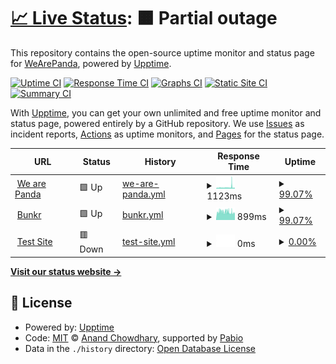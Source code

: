 # [📈 Live Status](https://WeArePanda.github.io/Uptime): <!--live status--> **🟧 Partial outage**

This repository contains the open-source uptime monitor and status page for [WeArePanda](https://wearepanda.co.uk/), powered by [Upptime](https://github.com/upptime/upptime).

[![Uptime CI](https://github.com/WeArePanda/Uptime/workflows/Uptime%20CI/badge.svg)](https://github.com/WeArePanda/Uptime/actions?query=workflow%3A%22Uptime+CI%22)
[![Response Time CI](https://github.com/WeArePanda/Uptime/workflows/Response%20Time%20CI/badge.svg)](https://github.com/WeArePanda/Uptime/actions?query=workflow%3A%22Response+Time+CI%22)
[![Graphs CI](https://github.com/WeArePanda/Uptime/workflows/Graphs%20CI/badge.svg)](https://github.com/WeArePanda/Uptime/actions?query=workflow%3A%22Graphs+CI%22)
[![Static Site CI](https://github.com/WeArePanda/Uptime/workflows/Static%20Site%20CI/badge.svg)](https://github.com/WeArePanda/Uptime/actions?query=workflow%3A%22Static+Site+CI%22)
[![Summary CI](https://github.com/WeArePanda/Uptime/workflows/Summary%20CI/badge.svg)](https://github.com/WeArePanda/Uptime/actions?query=workflow%3A%22Summary+CI%22)

With [Upptime](https://upptime.js.org), you can get your own unlimited and free uptime monitor and status page, powered entirely by a GitHub repository. We use [Issues](https://github.com/WeArePanda/Uptime/issues) as incident reports, [Actions](https://github.com/WeArePanda/Uptime/actions) as uptime monitors, and [Pages](https://WeArePanda.github.io/Uptime) for the status page.

<!--start: status pages-->
<!-- This summary is generated by Upptime (https://github.com/upptime/upptime) -->
<!-- Do not edit this manually, your changes will be overwritten -->
<!-- prettier-ignore -->
| URL | Status | History | Response Time | Uptime |
| --- | ------ | ------- | ------------- | ------ |
| <img alt="" src="https://icons.duckduckgo.com/ip3/wearepanda.co.uk.ico" height="13"> [We are Panda](https://wearepanda.co.uk/) | 🟩 Up | [we-are-panda.yml](https://github.com/WeArePanda/Uptime/commits/HEAD/history/we-are-panda.yml) | <details><summary><img alt="Response time graph" src="./graphs/we-are-panda/response-time-week.png" height="20"> 1123ms</summary><br><a href="https://WeArePanda.github.io/Uptime/history/we-are-panda"><img alt="Response time 1028" src="https://img.shields.io/endpoint?url=https%3A%2F%2Fraw.githubusercontent.com%2FWeArePanda%2FUptime%2FHEAD%2Fapi%2Fwe-are-panda%2Fresponse-time.json"></a><br><a href="https://WeArePanda.github.io/Uptime/history/we-are-panda"><img alt="24-hour response time 1760" src="https://img.shields.io/endpoint?url=https%3A%2F%2Fraw.githubusercontent.com%2FWeArePanda%2FUptime%2FHEAD%2Fapi%2Fwe-are-panda%2Fresponse-time-day.json"></a><br><a href="https://WeArePanda.github.io/Uptime/history/we-are-panda"><img alt="7-day response time 1123" src="https://img.shields.io/endpoint?url=https%3A%2F%2Fraw.githubusercontent.com%2FWeArePanda%2FUptime%2FHEAD%2Fapi%2Fwe-are-panda%2Fresponse-time-week.json"></a><br><a href="https://WeArePanda.github.io/Uptime/history/we-are-panda"><img alt="30-day response time 978" src="https://img.shields.io/endpoint?url=https%3A%2F%2Fraw.githubusercontent.com%2FWeArePanda%2FUptime%2FHEAD%2Fapi%2Fwe-are-panda%2Fresponse-time-month.json"></a><br><a href="https://WeArePanda.github.io/Uptime/history/we-are-panda"><img alt="1-year response time 1028" src="https://img.shields.io/endpoint?url=https%3A%2F%2Fraw.githubusercontent.com%2FWeArePanda%2FUptime%2FHEAD%2Fapi%2Fwe-are-panda%2Fresponse-time-year.json"></a></details> | <details><summary><a href="https://WeArePanda.github.io/Uptime/history/we-are-panda">99.07%</a></summary><a href="https://WeArePanda.github.io/Uptime/history/we-are-panda"><img alt="All-time uptime 99.24%" src="https://img.shields.io/endpoint?url=https%3A%2F%2Fraw.githubusercontent.com%2FWeArePanda%2FUptime%2FHEAD%2Fapi%2Fwe-are-panda%2Fuptime.json"></a><br><a href="https://WeArePanda.github.io/Uptime/history/we-are-panda"><img alt="24-hour uptime 97.33%" src="https://img.shields.io/endpoint?url=https%3A%2F%2Fraw.githubusercontent.com%2FWeArePanda%2FUptime%2FHEAD%2Fapi%2Fwe-are-panda%2Fuptime-day.json"></a><br><a href="https://WeArePanda.github.io/Uptime/history/we-are-panda"><img alt="7-day uptime 99.07%" src="https://img.shields.io/endpoint?url=https%3A%2F%2Fraw.githubusercontent.com%2FWeArePanda%2FUptime%2FHEAD%2Fapi%2Fwe-are-panda%2Fuptime-week.json"></a><br><a href="https://WeArePanda.github.io/Uptime/history/we-are-panda"><img alt="30-day uptime 99.13%" src="https://img.shields.io/endpoint?url=https%3A%2F%2Fraw.githubusercontent.com%2FWeArePanda%2FUptime%2FHEAD%2Fapi%2Fwe-are-panda%2Fuptime-month.json"></a><br><a href="https://WeArePanda.github.io/Uptime/history/we-are-panda"><img alt="1-year uptime 99.24%" src="https://img.shields.io/endpoint?url=https%3A%2F%2Fraw.githubusercontent.com%2FWeArePanda%2FUptime%2FHEAD%2Fapi%2Fwe-are-panda%2Fuptime-year.json"></a></details>
| <img alt="" src="https://icons.duckduckgo.com/ip3/bunkr.co.uk.ico" height="13"> [Bunkr](https://bunkr.co.uk/) | 🟩 Up | [bunkr.yml](https://github.com/WeArePanda/Uptime/commits/HEAD/history/bunkr.yml) | <details><summary><img alt="Response time graph" src="./graphs/bunkr/response-time-week.png" height="20"> 899ms</summary><br><a href="https://WeArePanda.github.io/Uptime/history/bunkr"><img alt="Response time 915" src="https://img.shields.io/endpoint?url=https%3A%2F%2Fraw.githubusercontent.com%2FWeArePanda%2FUptime%2FHEAD%2Fapi%2Fbunkr%2Fresponse-time.json"></a><br><a href="https://WeArePanda.github.io/Uptime/history/bunkr"><img alt="24-hour response time 856" src="https://img.shields.io/endpoint?url=https%3A%2F%2Fraw.githubusercontent.com%2FWeArePanda%2FUptime%2FHEAD%2Fapi%2Fbunkr%2Fresponse-time-day.json"></a><br><a href="https://WeArePanda.github.io/Uptime/history/bunkr"><img alt="7-day response time 899" src="https://img.shields.io/endpoint?url=https%3A%2F%2Fraw.githubusercontent.com%2FWeArePanda%2FUptime%2FHEAD%2Fapi%2Fbunkr%2Fresponse-time-week.json"></a><br><a href="https://WeArePanda.github.io/Uptime/history/bunkr"><img alt="30-day response time 920" src="https://img.shields.io/endpoint?url=https%3A%2F%2Fraw.githubusercontent.com%2FWeArePanda%2FUptime%2FHEAD%2Fapi%2Fbunkr%2Fresponse-time-month.json"></a><br><a href="https://WeArePanda.github.io/Uptime/history/bunkr"><img alt="1-year response time 915" src="https://img.shields.io/endpoint?url=https%3A%2F%2Fraw.githubusercontent.com%2FWeArePanda%2FUptime%2FHEAD%2Fapi%2Fbunkr%2Fresponse-time-year.json"></a></details> | <details><summary><a href="https://WeArePanda.github.io/Uptime/history/bunkr">99.07%</a></summary><a href="https://WeArePanda.github.io/Uptime/history/bunkr"><img alt="All-time uptime 99.24%" src="https://img.shields.io/endpoint?url=https%3A%2F%2Fraw.githubusercontent.com%2FWeArePanda%2FUptime%2FHEAD%2Fapi%2Fbunkr%2Fuptime.json"></a><br><a href="https://WeArePanda.github.io/Uptime/history/bunkr"><img alt="24-hour uptime 97.32%" src="https://img.shields.io/endpoint?url=https%3A%2F%2Fraw.githubusercontent.com%2FWeArePanda%2FUptime%2FHEAD%2Fapi%2Fbunkr%2Fuptime-day.json"></a><br><a href="https://WeArePanda.github.io/Uptime/history/bunkr"><img alt="7-day uptime 99.07%" src="https://img.shields.io/endpoint?url=https%3A%2F%2Fraw.githubusercontent.com%2FWeArePanda%2FUptime%2FHEAD%2Fapi%2Fbunkr%2Fuptime-week.json"></a><br><a href="https://WeArePanda.github.io/Uptime/history/bunkr"><img alt="30-day uptime 99.13%" src="https://img.shields.io/endpoint?url=https%3A%2F%2Fraw.githubusercontent.com%2FWeArePanda%2FUptime%2FHEAD%2Fapi%2Fbunkr%2Fuptime-month.json"></a><br><a href="https://WeArePanda.github.io/Uptime/history/bunkr"><img alt="1-year uptime 99.24%" src="https://img.shields.io/endpoint?url=https%3A%2F%2Fraw.githubusercontent.com%2FWeArePanda%2FUptime%2FHEAD%2Fapi%2Fbunkr%2Fuptime-year.json"></a></details>
| <img alt="" src="https://icons.duckduckgo.com/ip3/lpcic.co.uk.ico" height="13"> [Test Site](http://lpcic.co.uk/) | 🟥 Down | [test-site.yml](https://github.com/WeArePanda/Uptime/commits/HEAD/history/test-site.yml) | <details><summary><img alt="Response time graph" src="./graphs/test-site/response-time-week.png" height="20"> 0ms</summary><br><a href="https://WeArePanda.github.io/Uptime/history/test-site"><img alt="Response time 0" src="https://img.shields.io/endpoint?url=https%3A%2F%2Fraw.githubusercontent.com%2FWeArePanda%2FUptime%2FHEAD%2Fapi%2Ftest-site%2Fresponse-time.json"></a><br><a href="https://WeArePanda.github.io/Uptime/history/test-site"><img alt="24-hour response time 0" src="https://img.shields.io/endpoint?url=https%3A%2F%2Fraw.githubusercontent.com%2FWeArePanda%2FUptime%2FHEAD%2Fapi%2Ftest-site%2Fresponse-time-day.json"></a><br><a href="https://WeArePanda.github.io/Uptime/history/test-site"><img alt="7-day response time 0" src="https://img.shields.io/endpoint?url=https%3A%2F%2Fraw.githubusercontent.com%2FWeArePanda%2FUptime%2FHEAD%2Fapi%2Ftest-site%2Fresponse-time-week.json"></a><br><a href="https://WeArePanda.github.io/Uptime/history/test-site"><img alt="30-day response time 0" src="https://img.shields.io/endpoint?url=https%3A%2F%2Fraw.githubusercontent.com%2FWeArePanda%2FUptime%2FHEAD%2Fapi%2Ftest-site%2Fresponse-time-month.json"></a><br><a href="https://WeArePanda.github.io/Uptime/history/test-site"><img alt="1-year response time 0" src="https://img.shields.io/endpoint?url=https%3A%2F%2Fraw.githubusercontent.com%2FWeArePanda%2FUptime%2FHEAD%2Fapi%2Ftest-site%2Fresponse-time-year.json"></a></details> | <details><summary><a href="https://WeArePanda.github.io/Uptime/history/test-site">0.00%</a></summary><a href="https://WeArePanda.github.io/Uptime/history/test-site"><img alt="All-time uptime 0.00%" src="https://img.shields.io/endpoint?url=https%3A%2F%2Fraw.githubusercontent.com%2FWeArePanda%2FUptime%2FHEAD%2Fapi%2Ftest-site%2Fuptime.json"></a><br><a href="https://WeArePanda.github.io/Uptime/history/test-site"><img alt="24-hour uptime 0.00%" src="https://img.shields.io/endpoint?url=https%3A%2F%2Fraw.githubusercontent.com%2FWeArePanda%2FUptime%2FHEAD%2Fapi%2Ftest-site%2Fuptime-day.json"></a><br><a href="https://WeArePanda.github.io/Uptime/history/test-site"><img alt="7-day uptime 0.00%" src="https://img.shields.io/endpoint?url=https%3A%2F%2Fraw.githubusercontent.com%2FWeArePanda%2FUptime%2FHEAD%2Fapi%2Ftest-site%2Fuptime-week.json"></a><br><a href="https://WeArePanda.github.io/Uptime/history/test-site"><img alt="30-day uptime 1.38%" src="https://img.shields.io/endpoint?url=https%3A%2F%2Fraw.githubusercontent.com%2FWeArePanda%2FUptime%2FHEAD%2Fapi%2Ftest-site%2Fuptime-month.json"></a><br><a href="https://WeArePanda.github.io/Uptime/history/test-site"><img alt="1-year uptime 0.00%" src="https://img.shields.io/endpoint?url=https%3A%2F%2Fraw.githubusercontent.com%2FWeArePanda%2FUptime%2FHEAD%2Fapi%2Ftest-site%2Fuptime-year.json"></a></details>

<!--end: status pages-->

[**Visit our status website →**](https://WeArePanda.github.io/Uptime)

## 📄 License

- Powered by: [Upptime](https://github.com/upptime/upptime)
- Code: [MIT](./LICENSE) © [Anand Chowdhary](https://anandchowdhary.com), supported by [Pabio](https://pabio.com)
- Data in the `./history` directory: [Open Database License](https://opendatacommons.org/licenses/odbl/1-0/)
